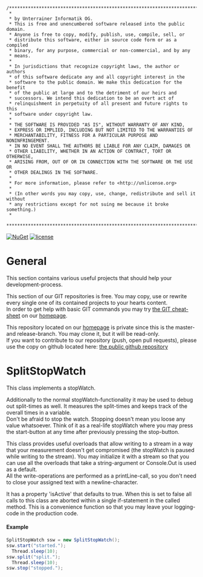 ```
/**************************************************************************
 * 
 * by Unterrainer Informatik OG.
 * This is free and unencumbered software released into the public domain.
 * Anyone is free to copy, modify, publish, use, compile, sell, or
 * distribute this software, either in source code form or as a compiled
 * binary, for any purpose, commercial or non-commercial, and by any
 * means.
 *
 * In jurisdictions that recognize copyright laws, the author or authors
 * of this software dedicate any and all copyright interest in the
 * software to the public domain. We make this dedication for the benefit
 * of the public at large and to the detriment of our heirs and
 * successors. We intend this dedication to be an overt act of
 * relinquishment in perpetuity of all present and future rights to this
 * software under copyright law.
 *
 * THE SOFTWARE IS PROVIDED "AS IS", WITHOUT WARRANTY OF ANY KIND,
 * EXPRESS OR IMPLIED, INCLUDING BUT NOT LIMITED TO THE WARRANTIES OF
 * MERCHANTABILITY, FITNESS FOR A PARTICULAR PURPOSE AND NONINFRINGEMENT.
 * IN NO EVENT SHALL THE AUTHORS BE LIABLE FOR ANY CLAIM, DAMAGES OR
 * OTHER LIABILITY, WHETHER IN AN ACTION OF CONTRACT, TORT OR OTHERWISE,
 * ARISING FROM, OUT OF OR IN CONNECTION WITH THE SOFTWARE OR THE USE OR
 * OTHER DEALINGS IN THE SOFTWARE.
 *
 * For more information, please refer to <http://unlicense.org>
 * 
 * (In other words you may copy, use, change, redistribute and sell it without
 * any restrictions except for not suing me because it broke something.)
 * 
 ***************************************************************************/

```
[![NuGet](https://img.shields.io/nuget/v/splitstopwatch.svg?maxAge=2592000)](https://www.nuget.org/packages/SplitStopWatch/)
 [![license](https://img.shields.io/github/license/unterrainerinformatik/splitstopwatch.svg?maxAge=2592000)](http://unlicense.org)

# General  

This section contains various useful projects that should help your development-process.  

This section of our GIT repositories is free. You may copy, use or rewrite every single one of its contained projects to your hearts content.  
In order to get help with basic GIT commands you may try [the GIT cheat-sheet][coding] on our [homepage][homepage].  

This repository located on our  [homepage][homepage] is private since this is the master- and release-branch. You may clone it, but it will be read-only.  
If you want to contribute to our repository (push, open pull requests), please use the copy on github located here: [the public github repository][github]  

# SplitStopWatch  

This class implements a stopWatch.  

Additionally to the normal stopWatch-functionality it may be used to debug out split-times as well. It measures the split-times and keeps track of the overall times in a variable.  
Don't be afraid to stop the watch. Stopping doesn't mean you loose any value whatsoever. Think of it as a real-life stopWatch where you may press the start-button at any time after previously pressing the stop-button.  

This class provides useful overloads that allow writing to a stream in a way that your measurement doesn't get compromised (the stopWatch is paused while writing to the stream). You may initialize it with a stream so that you can use all the overloads that take a string-argument or Console.Out is used as a default.  
All the write-operations are performed as a printLine-call, so you don't need to close your assigned text with a newline-character.  

It has a property 'isActive' that defaults to true. When this is set to false all calls to this class are aborted within a single if-statement in the called method. This is a convenience function so that you may leave your logging-code in the production code.  

#### Example  
    
```csharp
SplitStopWatch ssw = new SplitStopWatch();
ssw.start("started.");
  Thread.sleep(10);
ssw.split("split.");
  Thread.sleep(10);
ssw.stop("stopped.");
```


[homepage]: http://www.unterrainer.info
[coding]: http://www.unterrainer.info/Home/Coding
[github]: https://github.com/UnterrainerInformatik/splitstopwatch
